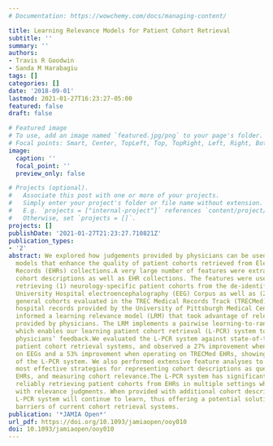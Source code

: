 ```yaml
---
# Documentation: https://wowchemy.com/docs/managing-content/

title: Learning Relevance Models for Patient Cohort Retrieval
subtitle: ''
summary: ''
authors:
- Travis R Goodwin
- Sanda M Harabagiu
tags: []
categories: []
date: '2018-09-01'
lastmod: 2021-01-27T16:23:27-05:00
featured: false
draft: false

# Featured image
# To use, add an image named `featured.jpg/png` to your page's folder.
# Focal points: Smart, Center, TopLeft, Top, TopRight, Left, Right, BottomLeft, Bottom, BottomRight.
image:
  caption: ''
  focal_point: ''
  preview_only: false

# Projects (optional).
#   Associate this post with one or more of your projects.
#   Simply enter your project's folder or file name without extension.
#   E.g. `projects = ["internal-project"]` references `content/project/deep-learning/index.md`.
#   Otherwise, set `projects = []`.
projects: []
publishDate: '2021-01-27T21:23:27.710821Z'
publication_types:
- '2'
abstract: We explored how judgements provided by physicians can be used to learn relevance
  models that enhance the quality of patient cohorts retrieved from Electronic Health
  Records (EHRs) collections.A very large number of features were extracted from patient
  cohort descriptions as well as EHR collections. The features were used to investigate
  retrieving (1) neurology-specific patient cohorts from the de-identified Temple
  University Hospital electroencephalography (EEG) Corpus as well as (2) the more
  general cohorts evaluated in the TREC Medical Records Track (TRECMed) from the de-identified
  hospital records provided by the University of Pittsburgh Medical Center. The features
  informed a learning relevance model (LRM) that took advantage of relevance judgements
  provided by physicians. The LRM implements a pairwise learning-to-rank framework,
  which enables our learning patient cohort retrieval (L-PCR) system to learn from
  physicians’ feedback.We evaluated the L-PCR system against state-of-the-art traditional
  patient cohort retrieval systems, and observed a 27% improvement when operating
  on EEGs and a 53% improvement when operating on TRECMed EHRs, showing the promise
  of the L-PCR system. We also performed extensive feature analyses to reveal the
  most effective strategies for representing cohort descriptions as queries, encoding
  EHRs, and measuring cohort relevance.The L-PCR system has significant promise for
  reliably retrieving patient cohorts from EHRs in multiple settings when trained
  with relevance judgments. When provided with additional cohort descriptions, the
  L-PCR system will continue to learn, thus offering a potential solution to the performance
  barriers of current cohort retrieval systems.
publication: '*JAMIA Open*'
url_pdf: https://doi.org/10.1093/jamiaopen/ooy010
doi: 10.1093/jamiaopen/ooy010
---
```

